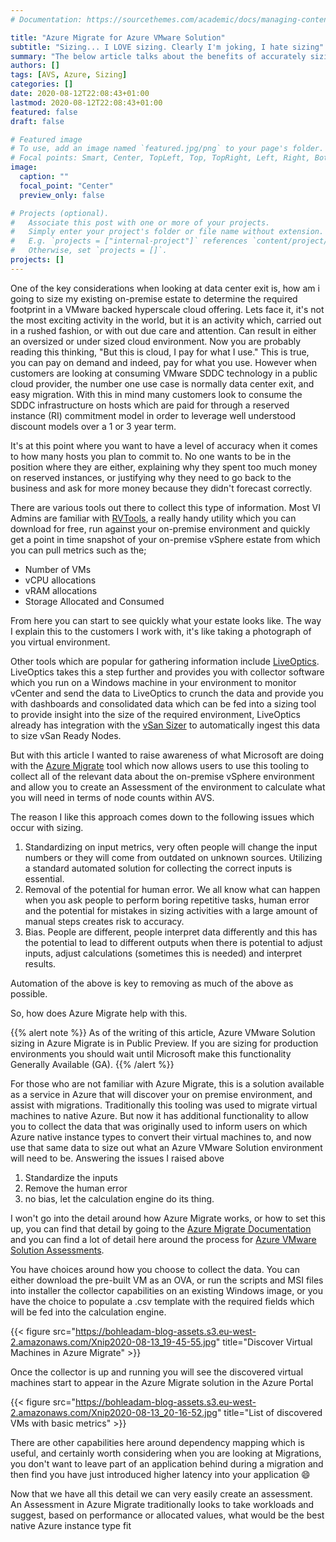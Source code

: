 ```yaml
---
# Documentation: https://sourcethemes.com/academic/docs/managing-content/

title: "Azure Migrate for Azure VMware Solution"
subtitle: "Sizing... I LOVE sizing. Clearly I'm joking, I hate sizing"
summary: "The below article talks about the benefits of accurately sizing for VMware SDDC environments in hyper scale cloud providers, and how Microsoft are working to make this easier"
authors: []
tags: [AVS, Azure, Sizing]
categories: []
date: 2020-08-12T22:08:43+01:00
lastmod: 2020-08-12T22:08:43+01:00
featured: false
draft: false

# Featured image
# To use, add an image named `featured.jpg/png` to your page's folder.
# Focal points: Smart, Center, TopLeft, Top, TopRight, Left, Right, BottomLeft, Bottom, BottomRight.
image:
  caption: ""
  focal_point: "Center"
  preview_only: false

# Projects (optional).
#   Associate this post with one or more of your projects.
#   Simply enter your project's folder or file name without extension.
#   E.g. `projects = ["internal-project"]` references `content/project/deep-learning/index.md`.
#   Otherwise, set `projects = []`.
projects: []
---
```


One of the key considerations when looking at data center exit is, how am i going to size my existing on-premise estate to determine the required footprint in a VMware backed hyperscale cloud offering. Lets face it, it's not the most exciting activity in the world, but it is an activity which, carried out in a rushed fashion, or with out due care and attention. Can result in either an oversized or under sized cloud environment. Now you are probably reading this thinking, "But this is cloud, I pay for what I use." This is true, you can pay on demand and indeed, pay for what you use. However when customers are looking at consuming VMware SDDC technology in a public cloud provider, the number one use case is normally data center exit, and easy migration. With this in mind many customers look to consume the SDDC infrastructure on hosts which are paid for through a reserved instance (RI) commitment model in order to leverage well understood discount models over a 1 or 3 year term.

It's at this point where you want to have a level of accuracy when it comes to how many hosts you plan to commit to. No one wants to be in the position where they are either, explaining why they spent too much money on reserved instances, or justifying why they need to go back to the business and ask for more money because they didn't forecast correctly.

There are various tools out there to collect this type of information. Most VI Admins are familiar with [RVTools](https://www.robware.net/rvtools/), a really handy utility which you can download for free, run against your on-premise environment and quickly get a point in time snapshot of your on-premise vSphere estate from which you can pull metrics such as the;

* Number of VMs
* vCPU allocations
* vRAM allocations
* Storage Allocated and Consumed

From here you can start to see quickly what your estate looks like. The way I explain this to the customers I work with, it's like taking a photograph of you virtual environment.

Other tools which are popular for gathering information include [LiveOptics](https://www.liveoptics.com/). LiveOptics takes this a step further and provides you with collector software which you run on a Windows machine in your environment to monitor vCenter and send the data to LiveOptics to crunch the data and provide you with dashboards and consolidated data which can be fed into a sizing tool to provide insight into the size of the required environment, LiveOptics already has integration with the [vSan Sizer](https://vsansizer.vmware.com/) to automatically ingest this data to size vSan Ready Nodes.

But with this article I wanted to raise awareness of what Microsoft are doing with the [Azure Migrate](https://azure.microsoft.com/en-gb/services/azure-migrate/#features) tool which now allows users to use this tooling to collect all of the relevant data about the on-premise vSphere environment and allow you to create an Assessment of the environment to calculate what you will need in terms of node counts within AVS.

The reason I like this approach comes down to the following issues which occur with sizing.

1. Standardizing on input metrics, very often people will change the input numbers or they will come from outdated on unknown sources. Utilizing a standard automated solution for collecting the correct inputs is essential.
2. Removal of the potential for human error. We all know what can happen when you ask people to perform boring repetitive tasks, human error and the potential for mistakes in sizing activities with a large amount of manual steps creates risk to accuracy.
3. Bias. People are different, people interpret data differently and this has the potential to lead to different outputs when there is potential to adjust inputs, adjust calculations (sometimes this is needed) and interpret results.

Automation of the above is key to removing as much of the above as possible.

So, how does Azure Migrate help with this.

{{% alert note %}}
As of the writing of this article, Azure VMware Solution sizing in Azure Migrate is in Public Preview. If you are sizing for production environments you should wait until Microsoft make this functionality Generally Available (GA).
{{% /alert %}}

For those who are not familiar with Azure Migrate, this is a solution available as a service in Azure that will discover your on premise environment, and assist with migrations. Traditionally this tooling was used to migrate virtual machines to native Azure. But now it has additional functionality to allow you to collect the data that was originally used to inform users on which Azure native instance types to convert their virtual machines to, and now use that same data to size out what an Azure VMware Solution environment will need to be. Answering the issues I raised above

1. Standardize the inputs
2. Remove the human error
3. no bias, let the calculation engine do its thing.

I won't go into the detail around how Azure Migrate works, or how to set this up, you can find that detail by going to the [Azure Migrate Documentation](https://docs.microsoft.com/en-gb/azure/migrate/) and you can find a lot of detail here around the process for [Azure VMware Solution Assessments](https://docs.microsoft.com/en-gb/azure/migrate/concepts-assessment-calculation).

You have choices around how you choose to collect the data. You can either download the pre-built VM as an OVA, or run the scripts and MSI files into installer the collector capabilities on an existing Windows image, or you have the choice to populate a .csv template with the required fields which will be fed into the calculation engine.

{{< figure src="https://bohleadam-blog-assets.s3.eu-west-2.amazonaws.com/Xnip2020-08-13_19-45-55.jpg" title="Discover Virtual Machines in Azure Migrate" >}}

Once the collector is up and running you will see the discovered virtual machines start to appear in the Azure Migrate solution in the Azure Portal

{{< figure src="https://bohleadam-blog-assets.s3.eu-west-2.amazonaws.com/Xnip2020-08-13_20-16-52.jpg" title="List of discovered VMs with basic metrics" >}}

There are other capabilities here around dependency mapping which is useful, and certainly worth considering when you are looking at Migrations, you don't want to leave part of an application behind during a migration and then find you have just introduced higher latency into your application :smile:

Now that we have all this detail we can very easily create an assessment. An Assessment in Azure Migrate traditionally looks to take workloads and suggest, based on performance or allocated values, what would be the best native Azure instance type fit 